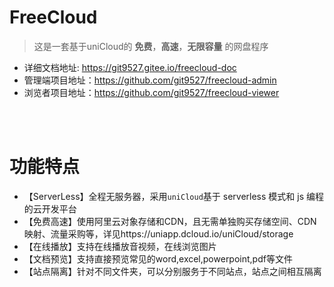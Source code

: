 # FreeCloud

> 这是一套基于uniCloud的 **免费**，**高速**，**无限容量** 的网盘程序

- 详细文档地址: https://git9527.gitee.io/freecloud-doc
- 管理端项目地址：https://github.com/git9527/freecloud-admin
- 浏览者项目地址：https://github.com/git9527/freecloud-viewer

<br>
<br>

# 功能特点

- 【ServerLess】全程无服务器，采用`uniCloud`基于 serverless 模式和 js 编程的云开发平台
- 【免费高速】使用阿里云对象存储和CDN，且无需单独购买存储空间、CDN映射、流量采购等，详见https://uniapp.dcloud.io/uniCloud/storage
- 【在线播放】支持在线播放音视频，在线浏览图片
- 【文档预览】支持直接预览常见的word,excel,powerpoint,pdf等文件
- 【站点隔离】针对不同文件夹，可以分别服务于不同站点，站点之间相互隔离
